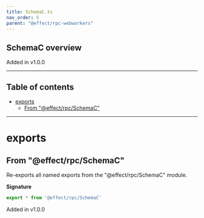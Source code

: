 ```yaml
---
title: SchemaC.ts
nav_order: 5
parent: "@effect/rpc-webworkers"
---
```


## SchemaC overview

Added in v1.0.0

---

<h2 class="text-delta">Table of contents</h2>

- [exports](#exports)
  - [From "@effect/rpc/SchemaC"](#from-effectrpcschemac)

---

# exports

## From "@effect/rpc/SchemaC"

Re-exports all named exports from the "@effect/rpc/SchemaC" module.

**Signature**

```ts
export * from '@effect/rpc/SchemaC'
```

Added in v1.0.0
